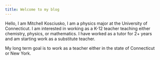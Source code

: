 ```yaml
---
title: Welcome to my blog
---
```


Hello, I am Mitchell Kosciusko, I am a physics major at the University of Connecticut. I am interested in working as a K-12 teacher teaching either chemistry, physics, or mathematics. I have worked as a tutor for 2+ years and am starting work as a substitute teacher.

My long term goal is to work as a teacher either in the state of Connecticut or New York. 
